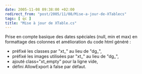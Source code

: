 ```yaml
---
date: 2005-11-08 09:38:00 +02:00
redirect_from: "post/2005/11/08/Mise-a-jour-de-XTablecs"
tags: [ qc ]
title: "Mise à jour de XTable.cs"
---
```


Prise en compte basique des dates spéciales (null, min et max) en formattage
des colonnes et amélioration du code html généré :

* préfixé les classes par "xt_" au lieu de "dg_",
* préfixé les images utilisées par "xt_" au lieu de "dg_",
* ajouté class="xt_empty" pour la ligne vide,
* défini AllowExport à false par défaut.
